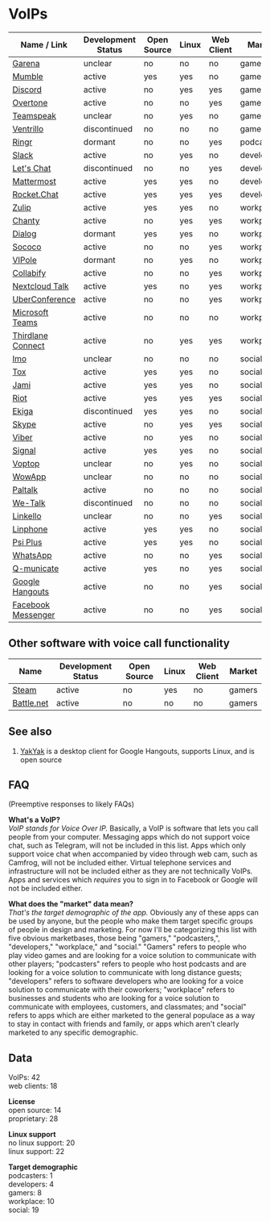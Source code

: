 # VoIPs
| Name / Link                                                                              | Development Status | Open Source | Linux | Web Client | Market     |
| ---------------------------------------------------------------------------------------- | ------------------ | ----------- | ----- | ---------- | ---------- |
| [Garena](https://www.garena.sg/gpc)                                                      | unclear            | no          | no    | no         | gamers     |
| [Mumble](http://www.mumble.com/)                                                         | active             | yes         | yes   | no         | gamers     |
| [Discord](https://discordapp.com/)                                                       | active             | no          | yes   | yes        | gamers     |
| [Overtone](https://overtone.app/)                                                        | active             | no          | no    | yes        | gamers     |
| [Teamspeak](https://www.teamspeak.com/)                                                  | unclear            | no          | yes   | no         | gamers     |
| [Ventrillo](http://www.ventrilo.com/)                                                    | discontinued       | no          | no    | no         | gamers     |
| [Ringr](http://www.ringr.com/)                                                           | dormant            | no          | no    | yes        | podcasters |
| [Slack](https://slack.com/)                                                              | active             | no          | yes   | no         | developers |
| [Let's Chat](https://sdelements.github.io/lets-chat/)                                    | discontinued       | no          | no    | yes        | developers |
| [Mattermost](https://www.mattermost.org/)                                                | active             | yes         | yes   | no         | developers |
| [Rocket.Chat](https://rocket.chat/)                                                      | active             | yes         | yes   | yes        | developers |
| [Zulip](https://zulipchat.com/)                                                          | active             | yes         | yes   | no         | workplace  |
| [Chanty](https://www.chanty.com/)                                                        | active             | no          | yes   | yes        | workplace  |
| [Dialog](https://dlg.im/en/)                                                             | dormant            | yes         | yes   | no         | workplace  |
| [Sococo](https://www.sococo.com/)                                                        | active             | no          | no    | yes        | workplace  |
| [VIPole](https://www.vipole.com/)                                                        | dormant            | no          | yes   | no         | workplace  |
| [Collabify](https://collabify.app/)                                                      | active             | no          | no    | yes        | workplace  |
| [Nextcloud Talk](https://www.thirdlane.com/products/thirdlane-connect)                   | active             | yes         | no    | yes        | workplace  |
| [UberConference](https://www.uberconference.com/)                                        | active             | no          | no    | yes        | workplace  |
| [Microsoft Teams](https://products.office.com/en-us/microsoft-teams/group-chat-software) | active             | no          | no    | no         | workplace  |
| [Thirdlane Connect](https://www.thirdlane.com/products/thirdlane-connect)                | active             | no          | yes   | yes        | workplace  |
| [Imo](https://imo.im/)                                                                   | unclear            | no          | no    | no         | social     |
| [Tox](https://tox.chat/)                                                                 | active             | yes         | yes   | no         | social     |
| [Jami](https://jami.net/)                                                                | active             | yes         | yes   | no         | social     |
| [Riot](https://about.riot.im/)                                                           | active             | yes         | yes   | yes        | social     |
| [Ekiga](http://www.ekiga.org/)                                                           | discontinued       | yes         | yes   | no         | social     |
| [Skype](https://www.skype.com/en/)                                                       | active             | no          | yes   | yes        | social     |
| [Viber](https://www.viber.com/en/)                                                       | active             | no          | yes   | no         | social     |
| [Signal](https://signal.org/)                                                            | active             | yes         | yes   | no         | social     |
| [Voptop](https://www.voptop.com/)                                                        | unclear            | no          | yes   | no         | social     |
| [WowApp](https://www.wowapp.com/)                                                        | unclear            | no          | no    | no         | social     |
| [Paltalk](https://www.paltalk.com/)                                                      | active             | no          | no    | no         | social     |
| [We-Talk](https://www.we-talk.co/)                                                       | discontinued       | no          | no    | no         | social     |
| [Linkello](https://linkello.com/)                                                        | unclear            | no          | no    | yes        | social     |
| [Linphone](http://www.linphone.org/)                                                     | active             | yes         | yes   | no         | social     |
| [Psi Plus](https://psi-plus.com/)                                                        | active             | yes         | yes   | no         | social     |
| [WhatsApp](https://www.whatsapp.com/)                                                    | active             | no          | no    | yes        | social     |
| [Q-municate](http://q-municate.com/)                                                     | active             | yes         | no    | yes        | social     |
| [Google Hangouts](https://hangouts.google.com/)                                          | active             | no          | no    | yes        | social     |
| [Facebook Messenger](https://www.messenger.com/)                                         | active             | no          | no    | yes        | social     |

## Other software with voice call functionality
| Name                                                                 | Development Status | Open Source | Linux | Web Client | Market |
| -------------------------------------------------------------------- | ------------------ | ----------- | ----- | ---------- | ------ |
| [Steam](http://store.steampowered.com/about/)                        | active             | no          | yes   | no         | gamers |
| [Battle.net](https://www.blizzard.com/en-us/apps/battle.net/desktop) | active             | no          | no    | no         | gamers |

## See also
1. [YakYak](https://github.com/yakyak/yakyak) is a desktop client for Google Hangouts, supports Linux, and is open source

## FAQ
(Preemptive responses to likely FAQs)

**What's a VoIP?**  
*VoIP stands for Voice Over IP.* Basically, a VoIP is software that lets you call people from your computer. Messaging apps which do not support voice chat, such as Telegram, will not be included in this list. Apps which only support voice chat when accompanied by video through web cam, such as Camfrog, will not be included either. Virtual telephone services and infrastructure will not be included either as they are not technically VoIPs. Apps and services which *requires* you to sign in to Facebook or Google will not be included either.

**What does the "market" data mean?**  
*That's the target demographic of the app.* Obviously any of these apps can be used by anyone, but the people who make them target specific groups of people in design and marketing. For now I'll be categorizing this list with five obvious marketbases, those being "gamers," "podcasters,", "developers," "workplace," and "social." "Gamers" refers to people who play video games and are looking for a voice solution to communicate with other players; "podcasters" refers to people who host podcasts and are looking for a voice solution to communicate with long distance guests; "developers" refers to software developers who are looking for a voice solution to communicate with their coworkers; "workplace" refers to businesses and students who are looking for a voice solution to communicate with employees, customers, and classmates; and "social" refers to apps which are either marketed to the general populace as a way to stay in contact with friends and family, or apps which aren't clearly marketed to any specific demographic.

## Data
VoIPs: 42  
web clients: 18

**License**  
open source: 14  
proprietary: 28

**Linux support**  
no linux support: 20  
linux support: 22

**Target demographic**  
podcasters: 1  
developers: 4  
gamers: 8  
workplace: 10  
social: 19
